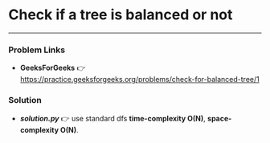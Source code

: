 # Check if a tree is balanced or not

---

### Problem Links
- **__GeeksForGeeks__** :point_right: https://practice.geeksforgeeks.org/problems/check-for-balanced-tree/1

### Solution
- **_solution.py_** :point_right: use standard dfs **time-complexity O(N)**, **space-complexity O(N)**.
